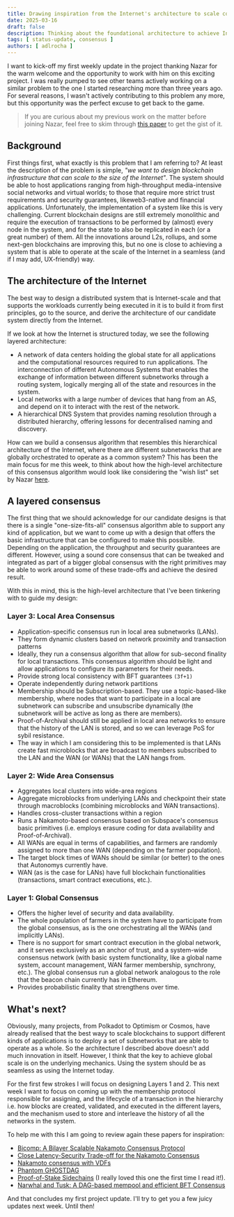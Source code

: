 ```yaml
---
title: Drawing inspiration from the Internet's architecture to scale consensus
date: 2025-03-16
draft: false
description: Thinking about the foundational architecture to achieve Internet scale.
tags: [ status-update, consensus ]
authors: [ adlrocha ]
---
```


I want to kick-off my first weekly update in the project thanking Nazar for the warm welcome and the opportunity to work with him on this exciting project. I was really pumped to see other teams actively working on a similar problem to the one I started researching more than three years ago. For several reasons, I wasn't actively contributing to this problem any more, but this opportunity was the perfect excuse to get back to the game.

> If you are curious about my previous work on the matter before joining Nazar, feel free to skim through [this paper](https://research.protocol.ai/publications/hierarchical-consensus-a-horizontal-scaling-framework-for-blockchains/delarocha2022.pdf) to get the gist of it. 

## Background
First things first, what exactly is this problem that I am referring to? At least the description of the problem is simple, _"we want to design blockchain infrastructure that can scale to the size of the Internet"_. The system should be able to host applications ranging from high-throughput media-intensive social networks and virtual worlds; to those that require more strict trust requirements and security guarantees, likeweb3-native and financial applications.
Unfortunately, the implementation of a system like this is very challenging. Current blockchain designs are still extremely monolithic and require the execution of transactions to be performed by (almost) every node in the system, and for the state to also be replicated in each (or a great number) of them. All the innovations around L2s, rollups, and some next-gen blockchains are improving this, but no one is close to achieving a system that is able to operate at the scale of the Internet in a seamless (and if I may add, UX-friendly) way.

## The architecture of the Internet
The best way to design a distributed system that is Internet-scale and that supports the workloads currently being executed in it is to build it from first principles, go to the source, and derive the architecture of our candidate system directly from the Internet.

If we look at how the Internet is structured today, we see the following layered architecture:

* A network of data centers holding the global state for all applications and the computational resources required to run applications.
The interconnection of different Autonomous Systems that enables the exchange of information between different subnetworks through a routing system, logically merging all of the state and resources in the system.
* Local networks with a large number of devices that hang from an AS, and depend on it to interact with the rest of the network.
* A hierarchical DNS System that provides naming resolution through a distributed hierarchy, offering lessons for decentralised naming and discovery.

How can we build a consensus algorithm that resembles this hierarchical architecture of the Internet, where there are different subnetworks that are globally orchestrated to operate as a common system? This has been the main focus for me this week, to think about how the high-level architecture of this consensus algorithm would look like considering the "wish list" set by Nazar [here](https://gist.github.com/nazar-pc/760505c5ad7d56c20b2c75c1484e672f).

## A layered consensus
The first thing that we should acknowledge for our candidate designs is that there is a single "one-size-fits-all" consensus algorithm able to support any kind of application, but we want to come up with a design that offers the basic infrastructure that can be configured to make this possible. Depending on the application, the throughput and security guarantees are different. However, using a sound core consensus that can be tweaked and integrated as part of a bigger global consensus with the right primitives may be able to work around some of these trade-offs and achieve the desired result.

With this in mind, this is the high-level architecture that I've been tinkering with to guide my design:

### Layer 3: Local Area Consensus
- Application-specific consensus run in local area subnetworks (LANs).
- They form dynamic clusters based on network proximity and transaction patterns
- Ideally, they run a consensus algorithm that allow for sub-second finality for local transactions. This consensus algorithm should be light and allow applications to configure its parameters for their needs.
- Provide strong local consistency with BFT guarantees `(3f+1)`
- Operate independently during network partitions
- Membership should be Subscription-based. They use a topic-based-like membership, where nodes that want to participate in a local are subnetwork can subscribe and unsubscribe dynamically (the subnetwork will be active as long as there are members).
- Proof-of-Archival should still be applied in local area networks to ensure that the history of the LAN is stored, and so we can leverage PoS for sybil resistance.
- The way in which I am considering this to be implemented is that LANs create fast microblocks that are broadcast to members subscribed to the LAN and the WAN (or WANs) that the LAN hangs from.

### Layer 2: Wide Area Consensus
- Aggregates local clusters into wide-area regions
- Aggregate microblocks from underlying LANs and checkpoint their state through macroblocks (combining microblocks and WAN transactions).
- Handles cross-cluster transactions within a region
- Runs a Nakamoto-based consensus based on Subspace's consensus basic primitives (i.e. employs erasure coding for data availability and Proof-of-Archival).
- All WANs are equal in terms of capabilities, and farmers are randomly assigned to more than one WAN (depending on the farmer population). 
- The target block times of WANs should be similar (or better) to the ones that Autonomys currently have.
- WAN (as is the case for LANs) have full blockchain functionalities (transactions, smart contract executions, etc.).

### Layer 1: Global Consensus
- Offers the higher level of security and data availability.
- The whole population of farmers in the system have to participate from the global consensus, as is the one orchestrating all the WANs (and implicitly LANs).
- There is no support for smart contract execution in the global network, and it serves exclusively as an anchor of trust, and a system-wide consensus network (with basic system functionality, like a global name system, account management, WAN farmer membership, synchrony, etc.). The global consensus run a global network analogous to the role that the beacon chain currently has in Ethereum.
- Provides probabilistic finality that strengthens over time.

## What's next?
Obviously, many projects, from Polkadot to Optimism or Cosmos, have already realised that the best wayy to scale blockchains to support different kinds of applications is to deploy a set of subnetworks that are able to operate as a whole. So the architecture I described above doesn't add much innovation in itself. However, I think that the key to achieve global scale is on the underlying mechanics. Using the system should be as seamless as using the Internet today.

For the first few strokes I will focus on designing Layers 1 and 2. This next week I want to focus on coming up with the membership protocol responsible for assigning, and the lifecycle of a transaction in the hierarchy i.e. how blocks are created, validated, and executed in the different layers, and the mechanism used to store and interleave the history of all the networks in the system. 

To help me with this I am going to review again these papers for inspiration:
- [Bicomp: A Bilayer Scalable Nakamoto Consensus Protocol](https://arxiv.org/abs/1809.01593)
- [Close Latency-Security Trade-off for the Nakamoto Consensus](https://arxiv.org/abs/2011.14051)
- [Nakamoto consensus with VDFs](https://ar5iv.labs.arxiv.org/html/1908.06394)
- [Phantom GHOSTDAG](https://eprint.iacr.org/2018/104.pdf)
- [Proof-of-Stake Sidechains](https://eprint.iacr.org/2018/1239.pdf) (I really loved this one the first time I read it!).
- [Narwhal and Tusk: A DAG-based mempool and efficient BFT Consensus](https://arxiv.org/pdf/2105.11827)

And that concludes my first project update. I'll try to get you a few juicy updates next week. Until then!